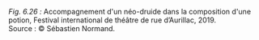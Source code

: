 *Fig. 6.26 :* Accompagnement d'un néo-druide dans la composition d'une potion, Festival international de théâtre de rue d’Aurillac, 2019.  
Source : © Sébastien Normand.
